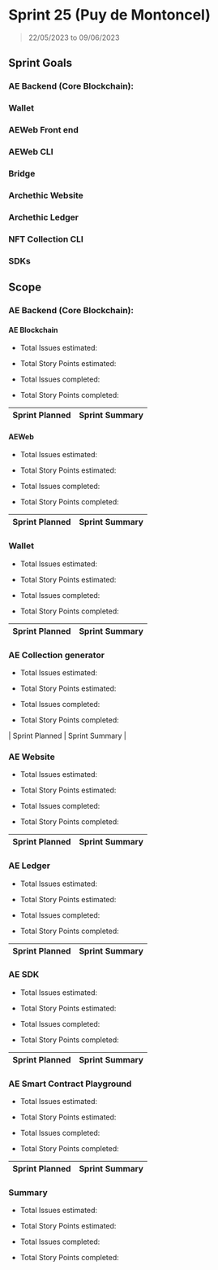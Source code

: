 # Sprint 25 (Puy de Montoncel)

> 22/05/2023 to 09/06/2023

## Sprint Goals

### AE Backend (Core Blockchain):

### Wallet

### AEWeb Front end
  
### AEWeb CLI
  
### Bridge

### Archethic Website
  
### Archethic Ledger

### NFT Collection CLI

### SDKs

## Scope

### AE Backend (Core Blockchain):

#### AE Blockchain

- Total Issues estimated:
- Total Story Points estimated: 

- Total Issues completed: 
- Total Story Points completed: 

| Sprint Planned | Sprint Summary |
| -------------- | -------------- |


#### AEWeb

- Total Issues estimated: 
- Total Story Points estimated:

- Total Issues completed:
- Total Story Points completed: 
   
| Sprint Planned | Sprint Summary |
| -------------- | -------------- |


### Wallet

- Total Issues estimated: 
- Total Story Points estimated:

- Total Issues completed:
- Total Story Points completed:

| Sprint Planned | Sprint Summary |
| -------------- | -------------- |

### AE Collection generator

- Total Issues estimated: 
- Total Story Points estimated: 

- Total Issues completed:
- Total Story Points completed:

| Sprint Planned | Sprint Summary |

### AE Website 

- Total Issues estimated:
- Total Story Points estimated: 

- Total Issues completed:
- Total Story Points completed:

| Sprint Planned | Sprint Summary |
| -------------- | -------------- |

### AE Ledger 

- Total Issues estimated: 
- Total Story Points estimated: 

- Total Issues completed: 
- Total Story Points completed:

| Sprint Planned | Sprint Summary |
| -------------- | -------------- |

### AE SDK 

- Total Issues estimated: 
- Total Story Points estimated: 

- Total Issues completed: 
- Total Story Points completed: 

| Sprint Planned | Sprint Summary |
| -------------- | -------------- |

### AE Smart Contract Playground 

- Total Issues estimated: 
- Total Story Points estimated: 

- Total Issues completed: 
- Total Story Points completed: 

| Sprint Planned | Sprint Summary |
| -------------- | -------------- |

### Summary

- Total Issues estimated: 
- Total Story Points estimated:

- Total Issues completed:
- Total Story Points completed:

